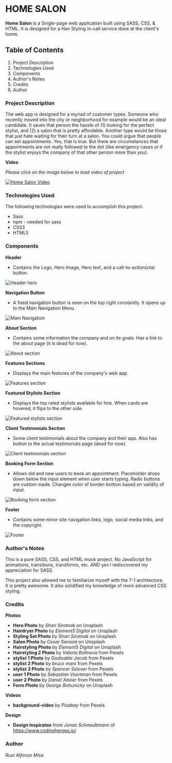 # HOME SALON #

**Home Salon** is a Single-page web application built using SASS, CSS, & HTML. It is designed for a Hair Styling in-call service done at the client's home. 

## Table of Contents ##

1. Project Description
1. Technologies Used
1. Components 
1. Author's Notes 
1. Credits
1. Author 

### Project Description ###

The web app is designed for a myriad of customer types. Someone who recently moved into the city or neighborhood for example would be an ideal candidate. It saves that person the hassle of (1) looking for the perfect stylist, and (2) a salon that is pretty affordable. Another type would be those that just hate waiting for their turn at a salon. You could argue that people can set appointments. Yes, that is true. But there are circumstances that appointments are not really followed to the dot (like emergency cases or if the stylist enjoys the company of that other person more than you).

**Video**

_Please click on the image below to load video of project_

[![Home Salon Video](./img/app-pic-1.png)](https://www.useloom.com/share/8940940961ec4d06af127fc1f9b6966e)

### Technologies Used ###

The following technologies were used to accomplish this project:

* Sass
* npm - needed for sass
* CSS3 
* HTML5

### Components ###

**Header** 
  * Contains the Logo, Hero Image, Hero text, and a call-to-action(cta) button.

![Header hero](./img/app-pic-1.png)

**Navigation Button**
  * A fixed navigation button is seen on the top right constantly. It opens up to the Main Navigation Menu.

![Main Navigation](./img/app-pic-2.png)

**About Section**
  * Contains some information the company and on its goals. Has a link to the about page (it is dead for now).

![About section](./img/app-pic-3.png)

**Features Sections**
  * Displays the main features of the company's web app. 

![Features section](./img/app-pic-4.png)

**Featured Stylists Section**
  * Displays the top rated stylists available for hire. When cards are hovered, it flips to the other side. 

![Featured stylists section](./img/app-pic-5.png)

**Client Testimonials Section**
  * Some client testimonials about the company and their app. Also has button to the actual testimonials page (dead for now).

![Client testimonials section](./img/app-pic-6.png)

**Booking Form Section**
  * Allows old and new users to book an appointment. Placeholder drops down below the input element when user starts typing. Radio buttons are custom made. Changes color of border-bottom based on validity of input. 

![Booking form section](./img/app-pic-7.png)

**Footer**
  * Contains some minor site navigation links, logo, social media links, and the copyright. 

![Footer](./img/app-pic-8.png)

### Author's Notes ###

This is a pure SASS, CSS, and HTML mock project. No JavaScript for animations, transitions, transforms, etc. AND yes I rediscovered my appreciation for SASS. 

This project also allowed me to familiarize myself with the 7-1 architecture. It is pretty awesome. It also solidified my knowledge of more advanced CSS styling. 

### Credits ###

**Photos**

* **Hero Photo** by _Shari Sirotnak_ on Unsplash
* **Hairdryer Photo** by _Element5 Digital_ on Unsplash
* **Styling Set Photo** by _Shari Sirotnak_ on Unsplash
* **Salon Photo** by _Cesar Saravia_ on Unsplash
* **Hairstyling Photo** by _Element5 Digital_ on Unsplash
* **Hairstyling 2 Photo** by _Valeria Boltneva_ from Pexels
* **stylist 1 Photo** by _Godisable Jacob_ from Pexels
* **stylist 2 Photo** by _bruce mars_ from Pexels
* **stylist 3 Photo** by _Spencer Selover_ from Pexels
* **user 1 Photo** by _Sebastian Voortman_ from Pexels
* **user 2 Photo** by _Daniel Xavier_ from Pexels
* **Form Photo** by _George Bohunicky_ on Unsplash

**Videos**

* **background-video** by _Pixabay_ from Pexels

**Design**

* **Design Inspiraton** from _Jonas Schmedtmann_ of https://www.codingheroes.io/

### Author ###

_Ruel Alfonso Misa_








